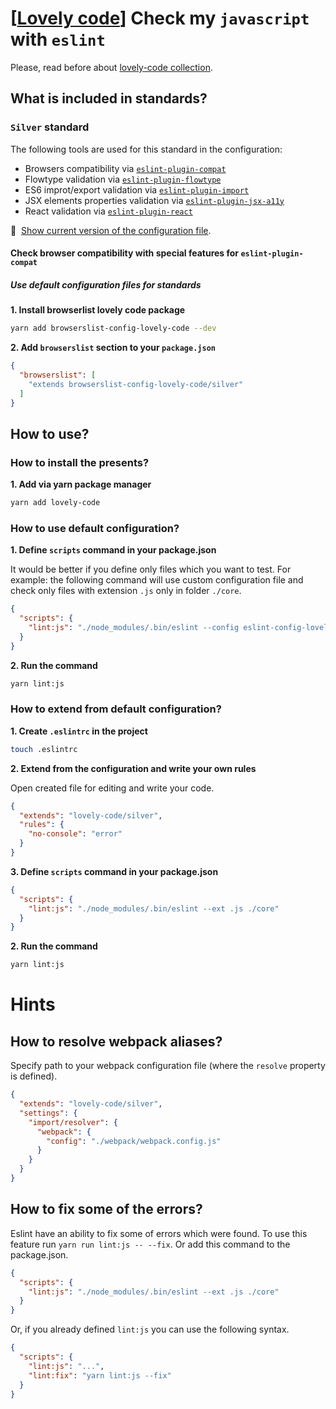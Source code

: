 # \[[Lovely code](https://github.com/gustarus/lovely-code)\] Check my `javascript` with `eslint`
Please, read before about [lovely-code collection](https://github.com/gustarus/lovely-code).

## What is included in standards?
### `Silver` standard
The following tools are used for this standard in the configuration:
- Browsers compatibility via [`eslint-plugin-compat`](https://github.com/amilajack/eslint-plugin-compat)
- Flowtype validation via [`eslint-plugin-flowtype`](https://github.com/gajus/eslint-plugin-flowtype)
- ES6 improt/export validation via [`eslint-plugin-import`](https://github.com/benmosher/eslint-plugin-import)
- JSX elements properties validation via [`eslint-plugin-jsx-a11y`](https://github.com/evcohen/eslint-plugin-jsx-a11y)
- React validation via [`eslint-plugin-react`](https://github.com/yannickcr/eslint-plugin-react)

:floppy_disk:&nbsp;&nbsp;[Show current version of the configuration file](/silver.js).

#### Check browser compatibility with special features for `eslint-plugin-compat`
##### Use default configuration files for standards
**1. Install browserlist lovely code package**
```bash
yarn add browserslist-config-lovely-code --dev
```

**2. Add `browserslist` section to your `package.json`**
```json
{
  "browserslist": [
    "extends browserslist-config-lovely-code/silver"
  ]
}
```

## How to use?
### How to install the presents?
**1. Add via yarn package manager**
```bash
yarn add lovely-code
```

### How to use default configuration?
**1. Define `scripts` command in your package.json**

It would be better if you define only files which you want to test.
For example: the following command will use custom configuration file and check only files with extension `.js` only in folder `./core`.
```json
{
  "scripts": {
    "lint:js": "./node_modules/.bin/eslint --config eslint-config-lovely-code/silver --ext .js ./core"
  }
}
```

**2. Run the command**
```bash
yarn lint:js 
```

### How to extend from default configuration?
**1. Create `.eslintrc` in the project**
```bash
touch .eslintrc
```

**2. Extend from the configuration and write your own rules**

Open created file for editing and write your code.
```json
{
  "extends": "lovely-code/silver",
  "rules": {
    "no-console": "error"
  }
}
```

**3. Define `scripts` command in your package.json**
```json
{
  "scripts": {
    "lint:js": "./node_modules/.bin/eslint --ext .js ./core"
  }
}
```

**2. Run the command**
```bash
yarn lint:js 
```

# Hints
## How to resolve webpack aliases?
Specify path to your webpack configuration file (where the `resolve` property is defined).
```json
{
  "extends": "lovely-code/silver",
  "settings": {
    "import/resolver": {
      "webpack": {
        "config": "./webpack/webpack.config.js"
      }
    }
  }
}
```

## How to fix some of the errors?
Eslint have an ability to fix some of errors which were found.
To use this feature run `yarn run lint:js -- --fix`.
Or add this command to the package.json.
```json
{
  "scripts": {
    "lint:js": "./node_modules/.bin/eslint --ext .js ./core"
  }
}
```

Or, if you already defined `lint:js` you can use the following syntax.
```json
{
  "scripts": {
    "lint:js": "...",
    "lint:fix": "yarn lint:js --fix"
  }
}
```
